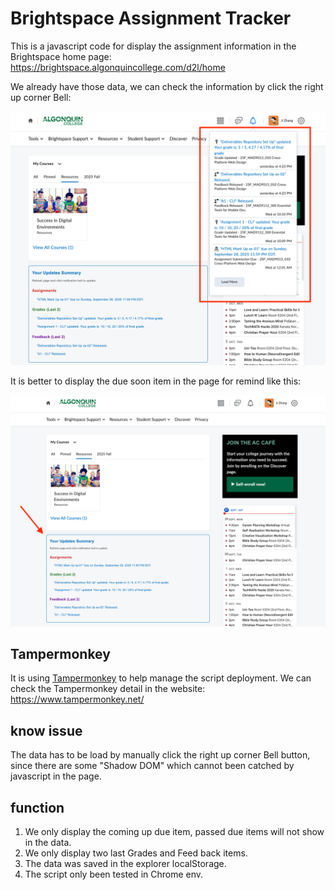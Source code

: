 # Brightspace Assignment Tracker

This is a javascript code for display the assignment information in the Brightspace home page: https://brightspace.algonquincollege.com/d2l/home

We already have those data, we can check the information by click the right up corner Bell:

![Data in page](img/c2.png "Data in page")

It is better to display the due soon item in the page for remind like this:

![Final output](img/c1.png)


## Tampermonkey

It is using [Tampermonkey](https://chromewebstore.google.com/detail/dhdgffkkebhmkfjojejmpbldmpobfkfo?utm_source=item-share-cb) to help manage the script deployment. We can check the Tampermonkey detail in the website: https://www.tampermonkey.net/

## know issue
The data has to be load by manually click the right up corner Bell button, since there are some "Shadow DOM" which cannot been catched by javascript in the page.

## function
1. We only display the coming up due item, passed due items will not show in the data.
2. We only display two last Grades and Feed back items.
3. The data was saved in the explorer localStorage.
4. The script only been tested in Chrome env.